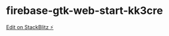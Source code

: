 # firebase-gtk-web-start-kk3cre

[Edit on StackBlitz ⚡️](https://stackblitz.com/edit/firebase-gtk-web-start-kk3cre)